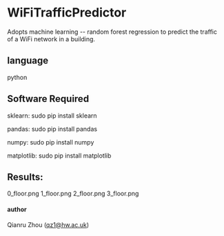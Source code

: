 # WiFiTrafficPredictor
Adopts machine learning -- random forest regression to predict the traffic of a WiFi network in a building.
## language
python

## Software Required
sklearn: sudo pip install sklearn

pandas: sudo pip install pandas

numpy: sudo pip install numpy

matplotlib: sudo pip install matplotlib

## Results:
0_floor.png
1_floor.png
2_floor.png
3_floor.png

#### author
Qianru Zhou (qz1@hw.ac.uk)
